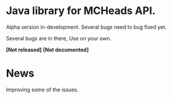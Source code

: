 # Java library for MCHeads API.
Alpha version in-development. Several bugs need to bug fixed yet.

Several bugs are in there, Use on your own.

**[Not released]**
**[Not documented]**

# News

Improving some of the issues.
